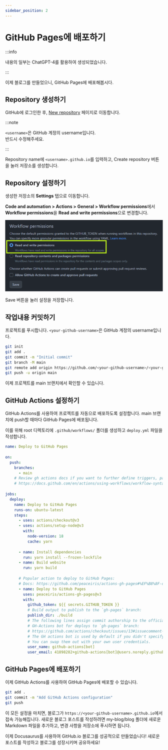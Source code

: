 ```yaml
---
sidebar_position: 2
---
```


# GitHub Pages에 배포하기

:::info

내용의 일부는 ChatGPT-4를 활용하여 생성되었습니다.

:::

이제 블로그를 만들었으니, GitHub Pages에 배포해봅시다.

## Repository 생성하기

GitHub에 로그인한 후, [New repository](https://github.com/new?repo_name=<username>.github.io) 페이지로 이동합니다.

:::note

`<username>`은 GitHub 계정의 username입니다.  
반드시 수정해주세요.

:::

Repository name에 `<username>.github.io`를 입력하고, Create repository 버튼을 눌러 저장소를 생성합니다.

## Repository 설정하기

생성한 저장소의 **Settings** 탭으로 이동합니다.

**Code and automation > Actions > General > Workflow permissions**에서
**Workflow permissions**을 **Read and write permissions**으로 변경합니다.

![permissions-setting](./images/permissions-setting.png "permissions-setting")

Save 버튼을 눌러 설정을 저장합니다.

## 작업내용 커밋하기

프로젝트를 푸시합니다.
`<your-github-username>`은 GitHub 계정의 username입니다.

```bash
git init
git add .
git commit -m "Initial commit"
git branch -M main
git remote add origin https://github.com/<your-github-username>/<your-github-username>.github.io.git
git push -u origin main
```

이제 프로젝트를 main 브랜치에서 확인할 수 있습니다.

## GitHub Actions 설정하기

GitHub Actions를 사용하여 프로젝트를 자동으로 배포하도록 설정합니다.
main 브랜치에 push할 때마다 GitHub Pages에 배포됩니다.

이를 위해 root 디렉토리에 `.github/workflows/` 폴더를 생성하고 `deploy.yml` 파일을 작성합니다.

```yaml
name: Deploy to GitHub Pages

on:
  push:
    branches:
      - main
    # Review gh actions docs if you want to further define triggers, paths, etc
    # https://docs.github.com/en/actions/using-workflows/workflow-syntax-for-github-actions#on

jobs:
  deploy:
    name: Deploy to GitHub Pages
    runs-on: ubuntu-latest
    steps:
      - uses: actions/checkout@v3
      - uses: actions/setup-node@v3
        with:
          node-version: 18
          cache: yarn

      - name: Install dependencies
        run: yarn install --frozen-lockfile
      - name: Build website
        run: yarn build

      # Popular action to deploy to GitHub Pages:
      # Docs: https://github.com/peaceiris/actions-gh-pages#%EF%B8%8F-docusaurus
      - name: Deploy to GitHub Pages
        uses: peaceiris/actions-gh-pages@v3
        with:
          github_token: ${{ secrets.GITHUB_TOKEN }}
          # Build output to publish to the `gh-pages` branch:
          publish_dir: ./build
          # The following lines assign commit authorship to the official
          # GH-Actions bot for deploys to `gh-pages` branch:
          # https://github.com/actions/checkout/issues/13#issuecomment-724415212
          # The GH actions bot is used by default if you didn't specify the two fields.
          # You can swap them out with your own user credentials.
          user_name: github-actions[bot]
          user_email: 41898282+github-actions[bot]@users.noreply.github.com
```

## GitHub Pages에 배포하기

이제 GitHub Actions를 사용하여 GitHub Pages에 배포할 수 있습니다.

```bash
git add .
git commit -m "Add GitHub Actions configuration"
git push
```

이 모든 설정을 마치면, 블로그가 `https://<your-github-username>.github.io`에서 접속 가능해집니다. 새로운 블로그 포스트를 작성하려면 my-blog/blog 폴더에 새로운 Markdown 파일을 추가하고, 변경 사항을 저장소에 푸시하면 됩니다.

이제 Docusaurus를 사용하여 GitHub.io 블로그를 성공적으로 만들었습니다! 새로운 포스트를 작성하고 블로그를 성장시키며 공유하세요!
